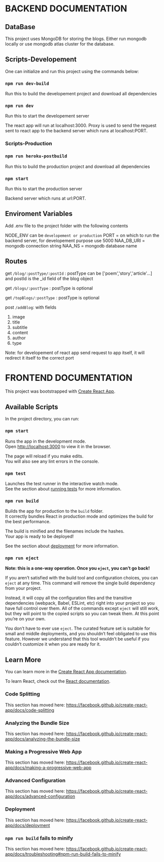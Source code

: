 
# BACKEND DOCUMENTATION

## DataBase

This project uses MongoDB for storing the blogs.
Either run mongodb locally or use mongodb atlas cluster for the database.



## Scripts-Developement

One can initialize and run this project using the commands below:

### `npm run dev-build`

Run this to build the developement project and download all dependencies

### `npm run dev`

Run this to start the developement server

The react app will run at localhost:3000. Proxy is used to send the request sent to react app to the backend server which runs at localhost:PORT.

### Scripts-Production

### `npm run heroku-postbuild`

Run this to build the production project and download all dependencies

### `npm start`

Run this to start the production server

Backend server which runs at url:PORT.

## Enviroment Variables
Add .env file to the project folder with the following contents

NODE_ENV can be `developement or production`
PORT = on which to run the backend server, for developement purpose use 5000
NAA_DB_URI = mongodb connection string
NAA_NS = mongodb database name

## Routes

get `/blog/:postType/:postId` : postType can be ['poem','story','article'...] and postId is the \_id field of the blog object

get `/blogs/:postType` : postType is optional

get `/topBlogs/:postType` : postType is optional

post `/addBlog`: with fields

1. image
2. title
3. subtitle
4. content
5. author
6. type


Note: for developement of react app send request to app itself, it will redirect it itself to the correct port


# FRONTEND DOCUMENTATION

This project was bootstrapped with [Create React App](https://github.com/facebook/create-react-app).

## Available Scripts

In the project directory, you can run:

### `npm start`

Runs the app in the development mode.<br />
Open [http://localhost:3000](http://localhost:3000) to view it in the browser.

The page will reload if you make edits.<br />
You will also see any lint errors in the console.

### `npm test`

Launches the test runner in the interactive watch mode.<br />
See the section about [running tests](https://facebook.github.io/create-react-app/docs/running-tests) for more information.

### `npm run build`

Builds the app for production to the `build` folder.<br />
It correctly bundles React in production mode and optimizes the build for the best performance.

The build is minified and the filenames include the hashes.<br />
Your app is ready to be deployed!

See the section about [deployment](https://facebook.github.io/create-react-app/docs/deployment) for more information.

### `npm run eject`

**Note: this is a one-way operation. Once you `eject`, you can’t go back!**

If you aren’t satisfied with the build tool and configuration choices, you can `eject` at any time. This command will remove the single build dependency from your project.

Instead, it will copy all the configuration files and the transitive dependencies (webpack, Babel, ESLint, etc) right into your project so you have full control over them. All of the commands except `eject` will still work, but they will point to the copied scripts so you can tweak them. At this point you’re on your own.

You don’t have to ever use `eject`. The curated feature set is suitable for small and middle deployments, and you shouldn’t feel obligated to use this feature. However we understand that this tool wouldn’t be useful if you couldn’t customize it when you are ready for it.

## Learn More

You can learn more in the [Create React App documentation](https://facebook.github.io/create-react-app/docs/getting-started).

To learn React, check out the [React documentation](https://reactjs.org/).

### Code Splitting

This section has moved here: https://facebook.github.io/create-react-app/docs/code-splitting

### Analyzing the Bundle Size

This section has moved here: https://facebook.github.io/create-react-app/docs/analyzing-the-bundle-size

### Making a Progressive Web App

This section has moved here: https://facebook.github.io/create-react-app/docs/making-a-progressive-web-app

### Advanced Configuration

This section has moved here: https://facebook.github.io/create-react-app/docs/advanced-configuration

### Deployment

This section has moved here: https://facebook.github.io/create-react-app/docs/deployment

### `npm run build` fails to minify

This section has moved here: https://facebook.github.io/create-react-app/docs/troubleshooting#npm-run-build-fails-to-minify
